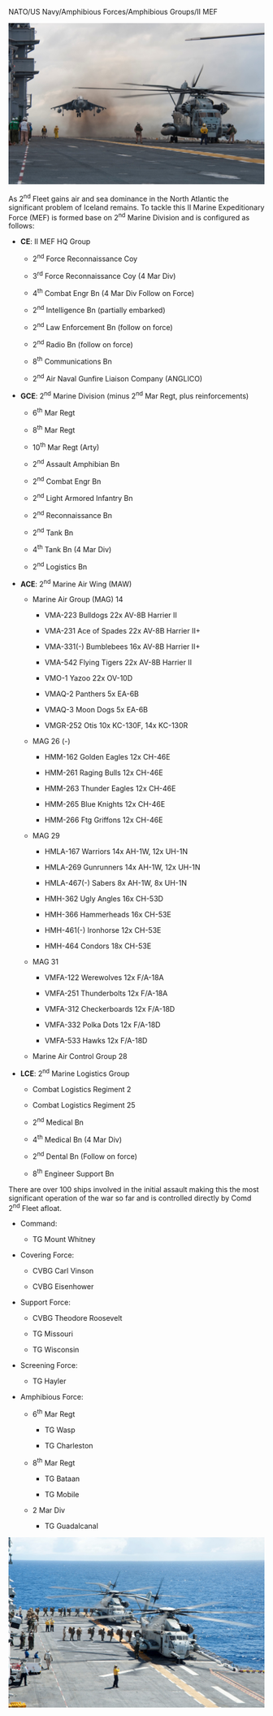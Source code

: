 NATO/US Navy/Amphibious Forces/Amphibious Groups/II MEF

![](/assets/images/nato/us/navy/amphibious/mef/image1.jpeg)

As 2<sup>nd</sup> Fleet gains air and sea dominance in the North
Atlantic the significant problem of Iceland remains. To tackle this II
Marine Expeditionary Force (MEF) is formed base on 2<sup>nd</sup> Marine
Division and is configured as follows:

  - **CE**: II MEF HQ Group
    
      - 2<sup>nd</sup> Force Reconnaissance Coy
    
      - 3<sup>rd</sup> Force Reconnaissance Coy (4 Mar Div)
    
      - 4<sup>th</sup> Combat Engr Bn (4 Mar Div Follow on Force)
    
      - 2<sup>nd</sup> Intelligence Bn (partially embarked)
    
      - 2<sup>nd</sup> Law Enforcement Bn (follow on force)
    
      - 2<sup>nd</sup> Radio Bn (follow on force)
    
      - 8<sup>th</sup> Communications Bn
    
      - 2<sup>nd</sup> Air Naval Gunfire Liaison Company (ANGLICO)

  - **GCE**: 2<sup>nd</sup> Marine Division (minus 2<sup>nd</sup> Mar
    Regt, plus reinforcements)
    
      - 6<sup>th</sup> Mar Regt
    
      - 8<sup>th</sup> Mar Regt
    
      - 10<sup>th</sup> Mar Regt (Arty)
    
      - 2<sup>nd</sup> Assault Amphibian Bn
    
      - 2<sup>nd</sup> Combat Engr Bn
    
      - 2<sup>nd</sup> Light Armored Infantry Bn
    
      - 2<sup>nd</sup> Reconnaissance Bn
    
      - 2<sup>nd</sup> Tank Bn
    
      - 4<sup>th</sup> Tank Bn (4 Mar Div)
    
      - 2<sup>nd</sup> Logistics Bn

  - **ACE**: 2<sup>nd</sup> Marine Air Wing (MAW)
    
      - Marine Air Group (MAG) 14
        
          - VMA-223 Bulldogs 22x AV-8B Harrier II
        
          - VMA-231 Ace of Spades 22x AV-8B Harrier II+
        
          - VMA-331(-) Bumblebees 16x AV-8B Harrier II+
        
          - VMA-542 Flying Tigers 22x AV-8B Harrier II
        
          - VMO-1 Yazoo 22x OV-10D
        
          - VMAQ-2 Panthers 5x EA-6B
        
          - VMAQ-3 Moon Dogs 5x EA-6B
        
          - VMGR-252 Otis 10x KC-130F, 14x KC-130R
    
      - MAG 26 (-)
        
          - HMM-162 Golden Eagles 12x CH-46E
        
          - HMM-261 Raging Bulls 12x CH-46E
        
          - HMM-263 Thunder Eagles 12x CH-46E
        
          - HMM-265 Blue Knights 12x CH-46E
        
          - HMM-266 Ftg Griffons 12x CH-46E
    
      - MAG 29
        
          - HMLA-167 Warriors 14x AH-1W, 12x UH-1N
        
          - HMLA-269 Gunrunners 14x AH-1W, 12x UH-1N
        
          - HMLA-467(-) Sabers 8x AH-1W, 8x UH-1N
        
          - HMH-362 Ugly Angles 16x CH-53D
        
          - HMH-366 Hammerheads 16x CH-53E
        
          - HMH-461(-) Ironhorse 12x CH-53E
        
          - HMH-464 Condors 18x CH-53E
    
      - MAG 31
        
          - VMFA-122 Werewolves 12x F/A-18A
        
          - VMFA-251 Thunderbolts 12x F/A-18A
        
          - VMFA-312 Checkerboards 12x F/A-18D
        
          - VMFA-332 Polka Dots 12x F/A-18D
        
          - VMFA-533 Hawks 12x F/A-18D
    
      - Marine Air Control Group 28

  - **LCE**: 2<sup>nd</sup> Marine Logistics Group
    
      - Combat Logistics Regiment 2
    
      - Combat Logistics Regiment 25
    
      - 2<sup>nd</sup> Medical Bn
    
      - 4<sup>th</sup> Medical Bn (4 Mar Div)
    
      - 2<sup>nd</sup> Dental Bn (Follow on force)
    
      - 8<sup>th</sup> Engineer Support Bn

There are over 100 ships involved in the initial assault making this the
most significant operation of the war so far and is controlled directly
by Comd 2<sup>nd</sup> Fleet afloat.

  - Command:
    
      - TG Mount Whitney

  - Covering Force:
    
      - CVBG Carl Vinson
    
      - CVBG Eisenhower

  - Support Force:
    
      - CVBG Theodore Roosevelt
    
      - TG Missouri
    
      - TG Wisconsin

  - Screening Force:
    
      - TG Hayler

  - Amphibious Force:
    
      - 6<sup>th</sup> Mar Regt
        
          - TG Wasp
        
          - TG Charleston
    
      - 8<sup>th</sup> Mar Regt
        
          - TG Bataan
        
          - TG Mobile
    
      - 2 Mar Div
        
          - TG Guadalcanal

![](/assets/images/nato/us/navy/amphibious/mef/image2.jpeg)
